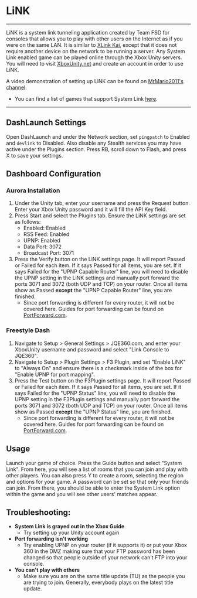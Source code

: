 # LiNK

------

LiNK is a system link tunneling application created by Team FSD for  consoles that allows you to play with other users on the Internet as if  you were on the same LAN. It is similar to [XLink Kai](kai.md), except that it does not require another device on the network to be  running a server. Any System Link enabled game can be played online  through the Xbox Unity servers. You will need to visit [XboxUnity.net](http://xboxunity.net) and create an account in order to use LiNK.

A video demonstration of setting up LiNK can be found on [MrMario2011's channel](https://youtu.be/KHr02kthz18).

- You can find a list of games that support System Link [here](https://en.wikipedia.org/wiki/List_of_Xbox_360_System_Link_games).

------

## DashLaunch Settings

Open DashLaunch and under the Network section, set `pingpatch` to Enabled and `devlink` to Disabled. Also disable any Stealth services you may have active  under the Plugins section. Press RB, scroll down to Flash, and press X  to save your settings.

## Dashboard Configuration

### Aurora Installation

1. Under the Unity tab, enter your username and press the Request  button. Enter your Xbox Unity password and it will fill the API Key  field. 
2. Press Start and select the Plugins tab. Ensure the LiNK settings are set as follows: 
   - Enabled: Enabled
   - RSS Feed: Enabled
   - UPNP: Enabled
   - Data Port: 3072
   - Broadcast Port: 3071
3. Press the Verify button on the LiNK settings page. It will report Passed or Failed for each item. If it says Passed for all items, you  are set. If it says Failed for the "UPNP Capable Router" line, you will  need to disable the UPNP setting in the LiNK settings and manually port  forward the ports 3071 and 3072 (both UDP and TCP) on your router. Once  all items show as Passed **except** the "UPNP Capable Router" line, you are finished. 
   - Since port forwarding is different for every router, it will not be covered here. Guides for port forwarding can be found on [PortForward.com](https://portforward.com/).

### Freestyle Dash

1. Navigate to Setup > General Settings > JQE360.com, and  enter your XboxUnity username and password and select "Link Console to  JQE360". 
2. Navigate to Setup > Plugin Settings > F3 Plugin, and set  "Enable LiNK" to "Always On" and ensure there is a checkmark inside of  the box for "Enable UPNP for port mapping".
3. Press the Test button on the F3Plugin settings page. It will  report Passed or Failed for each item. If it says Passed for all items,  you are set. If it says Failed for the "UPNP Status" line, you will need to disable the UPNP setting in the F3Plugin settings and manually port  forward the ports 3071 and 3072 (both UDP and TCP) on your router. Once  all items show as Passed **except** the "UPNP Status" line, you are finished. 
   - Since port forwarding is different for every router, it will not be covered here. Guides for port forwarding can be found on [PortForward.com](https://portforward.com/).

## Usage

Launch your game of choice. Press the Guide button and select "System Link". From here, you will see a list of rooms that you can join and  play with other players. You can also press Y to create a room,  selecting the region and options for your game. A password can be set so that only your friends can join. From there, you should be able to  enter the System Link option within the game and you will see other  users' matches appear.

## Troubleshooting:

- **System Link is grayed out in the Xbox Guide**
  - Try setting up your Unity account again
- **Port forwarding isn't working**
  - Try enabling UPNP on your router (if it supports it) or put your  Xbox 360 in the DMZ making sure that your FTP password has been changed  so that people outside of your network can't FTP into your console.
- **You can't play with others**
  - Make sure you are on the same title update (TU) as the people you  are trying to join. Generally, everybody plays on the latest title  update.